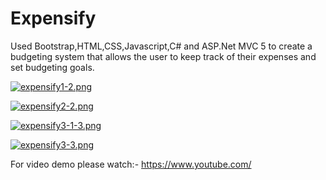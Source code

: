 # Expensify
Used Bootstrap,HTML,CSS,Javascript,C# and ASP.Net MVC 5 to create a budgeting system that allows the user to keep track of their expenses and set budgeting goals.

[![expensify1-2.png](https://i.postimg.cc/KzbpZNwn/expensify1-2.png)](https://postimg.cc/8Fym4h15)

[![expensify2-2.png](https://i.postimg.cc/T1YkbPR1/expensify2-2.png)](https://postimg.cc/cg2My0tG)

[![expensify3-1-3.png](https://i.postimg.cc/dt3HtDHS/expensify3-1-3.png)](https://postimg.cc/ppNYsVtD)

[![expensify3-3.png](https://i.postimg.cc/25kBrLT1/expensify3-3.png)](https://postimg.cc/QFzMqt2D)

For video demo please watch:- https://www.youtube.com/
